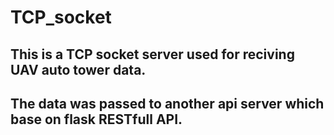 # TCP_socket

## This is a TCP socket server used for reciving UAV auto tower data.
## The data was passed to another api server which base on flask RESTfull API. 